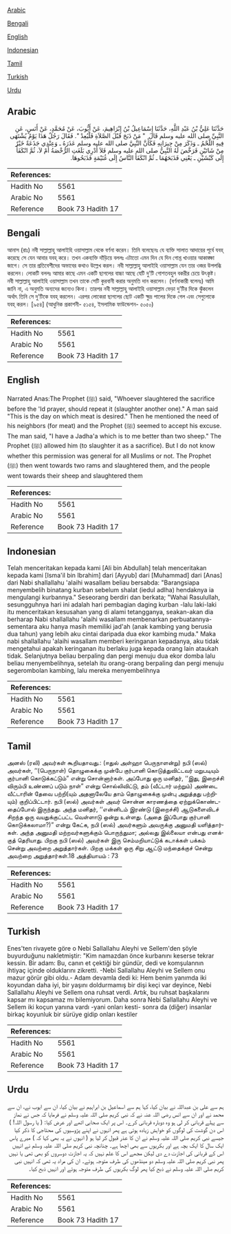 [Arabic](#arabic)

[Bengali](#bengali)

[English](#english)

[Indonesian](#indonesian)

[Tamil](#tamil)

[Turkish](#turkish)

[Urdu](#urdu)

## Arabic


<div dir="rtl" lang="ar" style={{fontSize:'larger',backgroundColor:'#f8f9fa',padding:20}}>
حَدَّثَنَا عَلِيُّ بْنُ عَبْدِ اللَّهِ، حَدَّثَنَا إِسْمَاعِيلُ بْنُ إِبْرَاهِيمَ، عَنْ أَيُّوبَ، عَنْ مُحَمَّدٍ، عَنْ أَنَسٍ، عَنِ النَّبِيِّ صلى الله عليه وسلم قَالَ ‏ "‏ مَنْ ذَبَحَ قَبْلَ الصَّلاَةِ فَلْيُعِدْ ‏"‏‏.‏ فَقَالَ رَجُلٌ هَذَا يَوْمٌ يُشْتَهَى فِيهِ اللَّحْمُ ـ وَذَكَرَ مِنْ جِيرَانِهِ فَكَأَنَّ النَّبِيَّ صلى الله عليه وسلم عَذَرَهُ ـ وَعِنْدِي جَذَعَةٌ خَيْرٌ مِنْ شَاتَيْنِ فَرَخَّصَ لَهُ النَّبِيُّ صلى الله عليه وسلم فَلاَ أَدْرِي بَلَغَتِ الرُّخْصَةُ أَمْ لاَ، ثُمَّ انْكَفَأَ إِلَى كَبْشَيْنِ ـ يَعْنِي فَذَبَحَهُمَا ـ ثُمَّ انْكَفَأَ النَّاسُ إِلَى غُنَيْمَةٍ فَذَبَحُوهَا‏.‏
</div>
<div style={{backgroundColor:'#f8f9fa',padding:20, marginBottom: 10}}><table> <thead> <tr> <th>References:</th> <th></th> </tr> </thead> <tbody><tr><td>Hadith No</td><td>5561</td></tr><tr><td>Arabic No</td><td>5561</td></tr><tr><td>Reference</td><td>Book 73 Hadith 17</td></tr></tbody></table></div>

## Bengali


<div dir="ltr" lang="bn" style={{fontSize:'larger',backgroundColor:'#f8f9fa',padding:20}}>
আনাস (রাঃ) নবী সাল্লাল্লাহু আলাইহি ওয়াসাল্লাম থেকে বর্ণনা করেন। তিনি বলেছেনঃ যে ব্যক্তি সালাত আদায়ের পূর্বে যবহ্ করেছে সে যেন আবার যবহ্ করে। তখন একব্যক্তি দাঁড়িয়ে বললঃ এটাতো এমন দিন যে দিন গোশ্ত খাওয়ার আকাঙ্ক্ষা জাগে। সে তার প্রতিবেশীদের অভাবের কথাও উল্লেখ করল। নবী সাল্লাল্লাহু আলাইহি ওয়াসাল্লাম যেন তার ওজর উপলব্ধি করলেন। লোকটি বললঃ আমার কাছে এমন একটি ছাগলের বাচ্চা আছে যেটি দু’টি গোশতবহুল বকরীর চেয়ে উৎকৃষ্ট। নবী সাল্লাল্লাহু আলাইহি ওয়াসাল্লাম তখন তাকে সেটি কুরবানী করার অনুমতি দান করলেন। (বর্ণনাকারী বলেনঃ) আমি জানি না, এ অনুমতি অন্যদের জন্যেও কিনা। তারপর নবী সাল্লাল্লাহু আলাইহি ওয়াসাল্লাম ভেড়া দু’টির দিকে ঝুঁকলেন অর্থাৎ তিনি সে দু’টিকে যবহ্ করলেন। এরপর লোকেরা ছাগলের ছোট একটি ক্ষুদ্র পালের দিকে গেল এবং সেগুলোকে যবহ্ করল। [৯৫৪] (আধুনিক প্রকাশনী- ৫১৫৪, ইসলামিক ফাউন্ডেশন- ৫০৫০)
</div>
<div style={{backgroundColor:'#f8f9fa',padding:20, marginBottom: 10}}><table> <thead> <tr> <th>References:</th> <th></th> </tr> </thead> <tbody><tr><td>Hadith No</td><td>5561</td></tr><tr><td>Arabic No</td><td>5561</td></tr><tr><td>Reference</td><td>Book 73 Hadith 17</td></tr></tbody></table></div>

## English


<div dir="ltr" lang="en" style={{fontSize:'larger',backgroundColor:'#f8f9fa',padding:20}}>
Narrated Anas:The Prophet (ﷺ) said, "Whoever slaughtered the sacrifice before the 'Id prayer, should repeat it (slaughter another one)." A man said "This is the day on which meat is desired." Then he mentioned the need of his neighbors (for meat) and the Prophet (ﷺ) seemed to accept his excuse. The man said, "I have a Jadha'a which is to me better than two sheep." The Prophet (ﷺ) allowed him (to slaughter it as a sacrifice). But I do not know whether this permission was general for all Muslims or not. The Prophet (ﷺ) then went towards two rams and slaughtered them, and the people went towards their sheep and slaughtered them
</div>
<div style={{backgroundColor:'#f8f9fa',padding:20, marginBottom: 10}}><table> <thead> <tr> <th>References:</th> <th></th> </tr> </thead> <tbody><tr><td>Hadith No</td><td>5561</td></tr><tr><td>Arabic No</td><td>5561</td></tr><tr><td>Reference</td><td>Book 73 Hadith 17</td></tr></tbody></table></div>

## Indonesian


<div dir="ltr" lang="id" style={{fontSize:'larger',backgroundColor:'#f8f9fa',padding:20}}>
Telah menceritakan kepada kami [Ali bin Abdullah] telah menceritakan kepada kami [Isma'il bin Ibrahim] dari [Ayyub] dari [Muhammad] dari [Anas] dari Nabi shallallahu 'alaihi wasallam beliau bersabda: "Barangsiapa menyembelih binatang kurban sebelum shalat (iedul adlha) hendaknya ia mengulangi kurbannya." Seseorang berdiri dan berkata; "Wahai Rasulullah, sesungguhnya hari ini adalah hari pembagian daging kurban -lalu laki-laki itu menceritakan kesusahan yang di alami tetangganya, seakan-akan dia berharap Nabi shallallahu 'alaihi wasallam membenarkan perbuatannya- sementara aku hanya masih memiliki jad'ah (anak kambing yang berusia dua tahun) yang lebih aku cintai daripada dua ekor kambing muda." Maka nabi shallallahu 'alaihi wasallam memberi keringanan kepadanya, aku tidak mengetahui apakah keringanan itu berlaku juga kepada orang lain ataukah tidak. Selanjutnya beliau berpaling dan pergi menuju dua ekor domba lalu beliau menyembelihnya, setelah itu orang-orang berpaling dan pergi menuju segerombolan kambing, lalu mereka menyembelihnya
</div>
<div style={{backgroundColor:'#f8f9fa',padding:20, marginBottom: 10}}><table> <thead> <tr> <th>References:</th> <th></th> </tr> </thead> <tbody><tr><td>Hadith No</td><td>5561</td></tr><tr><td>Arabic No</td><td>5561</td></tr><tr><td>Reference</td><td>Book 73 Hadith 17</td></tr></tbody></table></div>

## Tamil


<div dir="ltr" lang="ta" style={{fontSize:'larger',backgroundColor:'#f8f9fa',padding:20}}>
அனஸ் (ரலி) அவர்கள் கூறியதாவது.: (ஈதுல் அள்ஹா பெருநாளன்று) நபி (ஸல்) அவர்கள், ‘‘(பெருநாள்) தொழுகைக்கு முன்பே குர்பானி கொடுத்துவிட்டவர் மறுபடியும் குர்பானி கொடுக்கட்டும்” என்று சொன்னார்கள். அப்போது ஒரு மனிதர், ‘‘இது, இறைச்சி விரும்பி உண்ணப் படும் நாள்” என்று சொல்லிவிட்டு, தம் (வீட்டார் மற்றும்) அண்டை வீட்டாரின் தேவை பற்றி(யும் அதனாலேயே தாம் தொழுகைக்கு முன்பு அறுத்தது பற்றியும்) குறிப்பிட்டார். நபி (ஸல்) அவர்கள் அவர் சொன்ன காரணத்தை ஏற்றுக்கொண்டதைப்போல் இருந்தது. அந்த மனிதர், ‘‘என்னிடம் இரண்டு (இறைச்சி) ஆடுகளைவிடச் சிறந்த ஒரு வயதுக்குட்பட்ட வெள்ளாடு ஒன்று உள்ளது. (அதை இப்போது குர்பானி கொடுக்கலாமா?)” என்று கேட்க, நபி (ஸல்) அவர்களும் அவருக்கு அனுமதி யளித்தார்கள். அந்த அனுமதி மற்றவர்களுக்கும் பொருந்துமா; அல்லது இல்லையா என்பது எனக்குத் தெரியாது. பிறகு நபி (ஸல்) அவர்கள் இரு செம்மறியாட்டுக் கடாக்கள் பக்கம் சென்று அவற்றை அறுத்தார்கள். பிறகு மக்கள் ஒரு சிறு ஆட்டு மந்தைக்குச் சென்று அவற்றை அறுத்தார்கள்.18 அத்தியாயம் : 73
</div>
<div style={{backgroundColor:'#f8f9fa',padding:20, marginBottom: 10}}><table> <thead> <tr> <th>References:</th> <th></th> </tr> </thead> <tbody><tr><td>Hadith No</td><td>5561</td></tr><tr><td>Arabic No</td><td>5561</td></tr><tr><td>Reference</td><td>Book 73 Hadith 17</td></tr></tbody></table></div>

## Turkish


<div dir="ltr" lang="tr" style={{fontSize:'larger',backgroundColor:'#f8f9fa',padding:20}}>
Enes'ten rivayete göre o Nebi Sallallahu Aleyhi ve Sellem'den şöyle buyurduğunu nakletmiştir: "Kim namazdan önce kurbanını keserse tekrar kessin. Bir adam: Bu, canın et çektiği bir gündür, dedi ve komşulannın ihtiyaç içinde olduklarını zikretti. -Nebi Sallallahu Aleyhi ve Sellem onu mazur görür gibi oldu.- Adam devamla dedi ki: Hem benim yanımda iki koyundan daha iyi, bir yaşını doldurmamış bir dişi keçi var deyince, Nebi Sallallahu Aleyhi ve Sellem ona ruhsat verdi. Artık, bu ruhsat başkalarını kapsar mı kapsamaz mı bilemiyorum. Daha sonra Nebi Sallallahu Aleyhi ve Sellem iki koçun yanına vardı -yani onları kesti- sonra da (diğer) insanlar birkaç koyunluk bir sürüye gidip onları kestiler
</div>
<div style={{backgroundColor:'#f8f9fa',padding:20, marginBottom: 10}}><table> <thead> <tr> <th>References:</th> <th></th> </tr> </thead> <tbody><tr><td>Hadith No</td><td>5561</td></tr><tr><td>Arabic No</td><td>5561</td></tr><tr><td>Reference</td><td>Book 73 Hadith 17</td></tr></tbody></table></div>

## Urdu


<div dir="rtl" lang="ur" style={{fontSize:'larger',backgroundColor:'#f8f9fa',padding:20}}>
ہم سے علی بن عبداللہ نے بیان کیا، کہا ہم سے اسماعیل بن ابراہیم نے بیان کیا، ان سے ایوب نے، ان سے محمد نے اور ان سے انس رضی اللہ عنہ نے کہ نبی کریم صلی اللہ علیہ وسلم نے فرمایا کہ جس نے نماز سے پہلے قربانی کر لی ہو وہ دوبارہ قربانی کرے۔ اس پر ایک صحابی اٹھے اور عرض کیا: ( یا رسول اللہ! ) اس دن گوشت کی لوگوں کو خواہش زیادہ ہوتی ہے پھر انہوں نے اپنے پڑوسیوں کی محتاجی کا ذکر کیا جیسے نبی کریم صلی اللہ علیہ وسلم نے ان کا عذر قبول کر لیا ہو ( انہوں نے یہ بھی کہا کہ ) میرے پاس ایک سال کا ایک بچہ ہے اور بکریوں سے بھی اچھا ہے۔ چنانچہ نبی کریم صلی اللہ علیہ وسلم نے انہیں اس کے قربانی کی اجازت دے دی لیکن مجھے اس کا علم نہیں کہ یہ اجازت دوسروں کو بھی تھی یا نہیں پھر نبی کریم صلی اللہ علیہ وسلم دو مینڈھوں کی طرف متوجہ ہوئے۔ ان کی مراد یہ تھی کہ انہیں نبی کریم صلی اللہ علیہ وسلم نے ذبح کیا پھر لوگ بکریوں کی طرف متوجہ ہوئے اور انہیں ذبح کیا۔
</div>
<div style={{backgroundColor:'#f8f9fa',padding:20, marginBottom: 10}}><table> <thead> <tr> <th>References:</th> <th></th> </tr> </thead> <tbody><tr><td>Hadith No</td><td>5561</td></tr><tr><td>Arabic No</td><td>5561</td></tr><tr><td>Reference</td><td>Book 73 Hadith 17</td></tr></tbody></table></div>